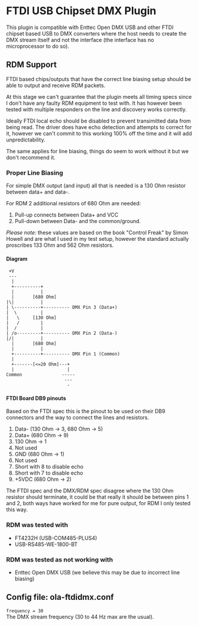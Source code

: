 FTDI USB Chipset DMX Plugin
===========================

This plugin is compatible with Enttec Open DMX USB and other FTDI chipset 
based USB to DMX converters where the host needs to create the DMX stream 
itself and not the interface (the interface has no microprocessor to do so).

## RDM Support

FTDI based chips/outputs that have the correct line biasing setup should be
able to output and receive RDM packets.

At this stage we can't guarantee that the plugin meets all timing specs since 
I don't have any faulty RDM equipment to test with. It has however been tested
with multiple responders on the line and discovery works correctly.

Ideally FTDI local echo should be disabled to prevent transimitted data from 
being read.
The driver does have echo detection and attempts to correct for it, however
we can't commit to this working 100% off the time and it will add 
unpredictability.

The same applies for line biasing, things do seem to work without it but we
don't recommend it.

### Proper Line Biasing
For simple DMX output (and input) all that is needed is a 130 Ohm resistor
between data+ and data-.

For RDM 2 additional resistors of 680 Ohm are needed:
1.  Pull-up connects between Data+ and VCC
2.  Pull-down between Data- and the common/ground.

*Please note:* these values are based on the book "Control Freak" by Simon
Howell and are what I used in my test setup, however the standard actually
proscribes 133 Ohm and 562 Ohm resistors.

#### Diagram
     +V
     ---
      |
      +----------+
      |          |
      |       [680 Ohm]
    |\|          |
    | \----------+---------- DMX Pin 3 (Data+)
    |  \         |
    |   \     [130 Ohm]
    |   /        |
    |  /         |
    | /o---------+---------- DMX Pin 2 (Data-)
    |/|          |
      |       [680 Ohm]
      |          |
      +----------+---------- DMX Pin 1 (Common)
      |
      +-------[<=20 Ohm]---+
      |                    |
    Common               -----
                          ---
                           -

#### FTDI Board DB9 pinouts
Based on the FTDI spec this is the pinout to be used on their DB9 connectors
and the way to connect the lines and resistors.

1.  Data- (130 Ohm -> 3, 680 Ohm -> 5)
2.  Data+ (680 Ohm -> 9)
3.  130 Ohm -> 1
4.  Not used
5.  GND (680 Ohm -> 1)
6.  Not used
7.  Short with 8 to disable echo
8.  Short with 7 to disable echo
9.  +5VDC (680 Ohm -> 2)

The FTDI spec and the DMX/RDM spec disagree where the 130 Ohm resistor should
terminate, it could be that really it should be between pins 1 and 2, both 
ways have worked for me for pure output, for RDM I only tested this way.

### RDM was tested with
-   FT4232H (USB-COM485-PLUS4)
-   USB-RS485-WE-1800-BT

### RDM was tested as not working with
-   Enttec Open DMX USB (we believe this may be due to incorrect line biasing)

## Config file: ola-ftdidmx.conf

`frequency = 30`  
The DMX stream frequency (30 to 44 Hz max are the usual).
